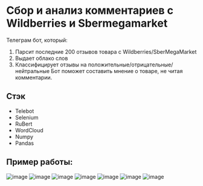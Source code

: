 # Сбор и анализ комментариев с Wildberries и Sbermegamarket
Телеграм бот, который:
1. Парсит последние 200 отзывов товара с Wildberries/SberMegaMarket
2. Выдает облако слов
3. Классифицирует отзывы на положительные/отрицательные/нейтральные
Бот поможет составить мнение о товаре, не читая комментарии.
## Стэк
- Telebot
- Selenium
- RuBert
- WordCloud
- Numpy
- Pandas

## Пример работы:

![image](https://github.com/LarionovDaniil/Wb_SberMarket_parsing/assets/110013254/ff702282-78cf-4cf2-8781-136bcef92ad6)
![image](https://github.com/LarionovDaniil/Wb_SberMarket_parsing/assets/110013254/c703acd2-ef2d-4791-a4a4-bcae83028cf7)
![image](https://github.com/LarionovDaniil/Wb_SberMarket_parsing/assets/110013254/5ce59708-a248-440d-af8e-ee3304f515ae)
![image](https://github.com/LarionovDaniil/Wb_SberMarket_parsing/assets/110013254/cee4dbc4-7358-485c-8dca-4528f0d9ed6e)
![image](https://github.com/LarionovDaniil/Wb_SberMarket_parsing/assets/110013254/dac4c5a9-d760-42d1-816b-29d55677a517)
![image](https://github.com/LarionovDaniil/Wb_SberMarket_parsing/assets/110013254/f728199c-20f2-4449-8933-e3211e294afa)
![image](https://github.com/LarionovDaniil/Wb_SberMarket_parsing/assets/110013254/8f094b81-44b4-4e8b-9957-2d070920b76b)
